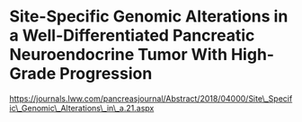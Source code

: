 # Site-Specific Genomic Alterations in a Well-Differentiated Pancreatic Neuroendocrine Tumor With High-Grade Progression

https://journals.lww.com/pancreasjournal/Abstract/2018/04000/Site\_Specific\_Genomic\_Alterations\_in\_a.21.aspx





